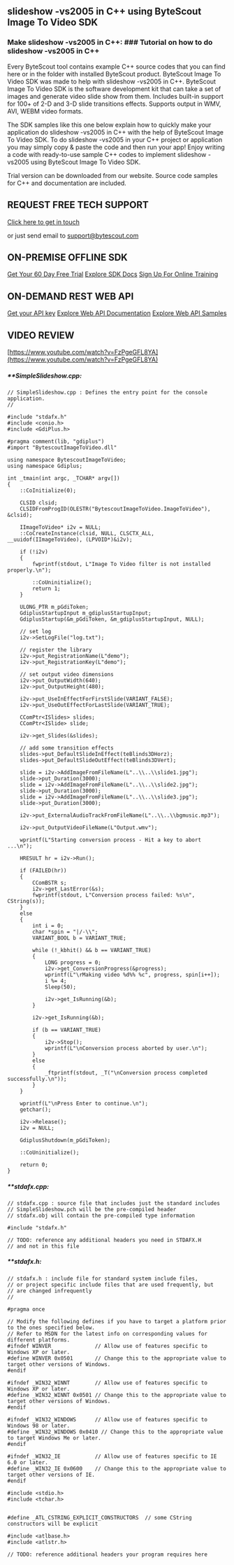 ## slideshow -vs2005 in C++ using ByteScout Image To Video SDK

### Make slideshow -vs2005 in C++: ### Tutorial on how to do slideshow -vs2005 in C++

Every ByteScout tool contains example C++ source codes that you can find here or in the folder with installed ByteScout product. ByteScout Image To Video SDK was made to help with slideshow -vs2005 in C++. ByteScout Image To Video SDK is the software development kit that can take a set of images and generate video slide show from them. Includes built-in support for 100+ of 2-D and 3-D slide transitions effects. Supports output in WMV, AVI, WEBM video formats.

The SDK samples like this one below explain how to quickly make your application do slideshow -vs2005 in C++ with the help of ByteScout Image To Video SDK. To do slideshow -vs2005 in your C++ project or application you may simply copy & paste the code and then run your app! Enjoy writing a code with ready-to-use sample C++ codes to implement slideshow -vs2005 using ByteScout Image To Video SDK.

Trial version can be downloaded from our website. Source code samples for C++ and documentation are included.

## REQUEST FREE TECH SUPPORT

[Click here to get in touch](https://bytescout.zendesk.com/hc/en-us/requests/new?subject=ByteScout%20Image%20To%20Video%20SDK%20Question)

or just send email to [support@bytescout.com](mailto:support@bytescout.com?subject=ByteScout%20Image%20To%20Video%20SDK%20Question) 

## ON-PREMISE OFFLINE SDK 

[Get Your 60 Day Free Trial](https://bytescout.com/download/web-installer?utm_source=github-readme)
[Explore SDK Docs](https://bytescout.com/documentation/index.html?utm_source=github-readme)
[Sign Up For Online Training](https://academy.bytescout.com/)


## ON-DEMAND REST WEB API

[Get your API key](https://pdf.co/documentation/api?utm_source=github-readme)
[Explore Web API Documentation](https://pdf.co/documentation/api?utm_source=github-readme)
[Explore Web API Samples](https://github.com/bytescout/ByteScout-SDK-SourceCode/tree/master/PDF.co%20Web%20API)

## VIDEO REVIEW

[https://www.youtube.com/watch?v=FzPgeGFL8YA](https://www.youtube.com/watch?v=FzPgeGFL8YA)




<!-- code block begin -->

##### ****SimpleSlideshow.cpp:**
    
```
// SimpleSlideshow.cpp : Defines the entry point for the console application.
//

#include "stdafx.h"
#include <conio.h>
#include <GdiPlus.h>

#pragma comment(lib, "gdiplus")
#import "BytescoutImageToVideo.dll"

using namespace BytescoutImageToVideo;
using namespace Gdiplus;

int _tmain(int argc, _TCHAR* argv[])
{
	::CoInitialize(0);

	CLSID clsid;
    CLSIDFromProgID(OLESTR("BytescoutImageToVideo.ImageToVideo"), &clsid);

	IImageToVideo* i2v = NULL;
    ::CoCreateInstance(clsid, NULL, CLSCTX_ALL, __uuidof(IImageToVideo), (LPVOID*)&i2v);

	if (!i2v)
    {
        fwprintf(stdout, L"Image To Video filter is not installed properly.\n");

        ::CoUninitialize();
        return 1;
    }

	ULONG_PTR m_pGdiToken;
	GdiplusStartupInput m_gdiplusStartupInput;
	GdiplusStartup(&m_pGdiToken, &m_gdiplusStartupInput, NULL);

	// set log
	i2v->SetLogFile("log.txt");

	// register the library
	i2v->put_RegistrationName(L"demo");
	i2v->put_RegistrationKey(L"demo");

	// set output video dimensions
	i2v->put_OutputWidth(640);
    i2v->put_OutputHeight(480);

	i2v->put_UseInEffectForFirstSlide(VARIANT_FALSE);
	i2v->put_UseOutEffectForLastSlide(VARIANT_TRUE);

	CComPtr<ISlides> slides;
	CComPtr<ISlide> slide;
    
	i2v->get_Slides(&slides);

	// add some transition effects
	slides->put_DefaultSlideInEffect(teBlinds3DHorz);
	slides->put_DefaultSlideOutEffect(teBlinds3DVert);

	slide = i2v->AddImageFromFileName(L"..\\..\\slide1.jpg");
	slide->put_Duration(3000);
	slide = i2v->AddImageFromFileName(L"..\\..\\slide2.jpg");
	slide->put_Duration(3000);
	slide = i2v->AddImageFromFileName(L"..\\..\\slide3.jpg");
	slide->put_Duration(3000);
	
	i2v->put_ExternalAudioTrackFromFileName(L"..\\..\\bgmusic.mp3");

	i2v->put_OutputVideoFileName(L"Output.wmv");

	wprintf(L"Starting conversion process - Hit a key to abort ...\n");

	HRESULT hr = i2v->Run();

    if (FAILED(hr))
    {
		CComBSTR s;
        i2v->get_LastError(&s);
        fwprintf(stdout, L"Conversion process failed: %s\n", CString(s));
    }
    else
    { 
        int i = 0;
        char *spin = "|/-\\";
        VARIANT_BOOL b = VARIANT_TRUE;

        while (!_kbhit() && b == VARIANT_TRUE)
        {
            LONG progress = 0;
            i2v->get_ConversionProgress(&progress);
            wprintf(L"\rMaking video %d%% %c", progress, spin[i++]);
            i %= 4;
            Sleep(50);

            i2v->get_IsRunning(&b);
        }

        i2v->get_IsRunning(&b);

        if (b == VARIANT_TRUE)
        {
            i2v->Stop();
            wprintf(L"\nConversion process aborted by user.\n");
        }
        else
        {
            _ftprintf(stdout, _T("\nConversion process completed successfully.\n"));
        }
    }

    wprintf(L"\nPress Enter to continue.\n");
    getchar();

    i2v->Release();
    i2v = NULL;

	GdiplusShutdown(m_pGdiToken);

	::CoUninitialize();

	return 0;
}

```

<!-- code block end -->    

<!-- code block begin -->

##### ****stdafx.cpp:**
    
```
// stdafx.cpp : source file that includes just the standard includes
// SimpleSlideshow.pch will be the pre-compiled header
// stdafx.obj will contain the pre-compiled type information

#include "stdafx.h"

// TODO: reference any additional headers you need in STDAFX.H
// and not in this file

```

<!-- code block end -->    

<!-- code block begin -->

##### ****stdafx.h:**
    
```
// stdafx.h : include file for standard system include files,
// or project specific include files that are used frequently, but
// are changed infrequently
//

#pragma once

// Modify the following defines if you have to target a platform prior to the ones specified below.
// Refer to MSDN for the latest info on corresponding values for different platforms.
#ifndef WINVER				// Allow use of features specific to Windows XP or later.
#define WINVER 0x0501		// Change this to the appropriate value to target other versions of Windows.
#endif

#ifndef _WIN32_WINNT		// Allow use of features specific to Windows XP or later.                   
#define _WIN32_WINNT 0x0501	// Change this to the appropriate value to target other versions of Windows.
#endif						

#ifndef _WIN32_WINDOWS		// Allow use of features specific to Windows 98 or later.
#define _WIN32_WINDOWS 0x0410 // Change this to the appropriate value to target Windows Me or later.
#endif

#ifndef _WIN32_IE			// Allow use of features specific to IE 6.0 or later.
#define _WIN32_IE 0x0600	// Change this to the appropriate value to target other versions of IE.
#endif

#include <stdio.h>
#include <tchar.h>


#define _ATL_CSTRING_EXPLICIT_CONSTRUCTORS	// some CString constructors will be explicit

#include <atlbase.h>
#include <atlstr.h>

// TODO: reference additional headers your program requires here

```

<!-- code block end -->